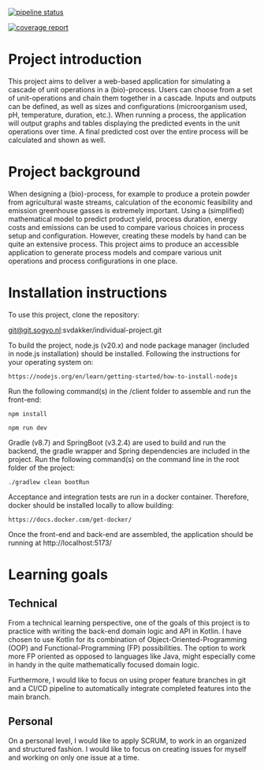 [![pipeline status](https://git.sogyo.nl/svdakker/individual-project/badges/main/pipeline.svg)](https://git.sogyo.nl/svdakker/individual-project/-/commits/main)

[![coverage report](https://git.sogyo.nl/svdakker/individual-project/badges/main/coverage.svg)](https://git.sogyo.nl/svdakker/individual-project/-/commits/main)

# Project introduction
This project aims to deliver a web-based application for simulating a cascade of unit operations in a (bio)-process. Users can choose from a set of unit-operations and chain them together in a cascade. Inputs and outputs can be defined, as well as sizes and configurations (microorganism used, pH, temperature, duration, etc.). When running a process, the application will output graphs and tables displaying the predicted events in the unit operations over time. A final predicted cost over the entire process will be calculated and shown as well.

# Project background
When designing a (bio)-process, for example to produce a protein powder from agricultural waste streams, calculation of the economic feasibility and emission greenhouse gasses is extremely important. Using a (simplified) mathematical model to predict product yield, process duration, energy costs and emissions can be used to compare various choices in process setup and configuration. However, creating these models by hand can be quite an extensive process. This project aims to produce an accessible application to generate process models and compare various unit operations and process configurations in one place.

# Installation instructions

To use this project, clone the repository:

git@git.sogyo.nl:svdakker/individual-project.git

To build the project, node.js (v20.x) and node package manager (included in node.js installation) should be installed. Following the instructions for your operating system on:

```
https://nodejs.org/en/learn/getting-started/how-to-install-nodejs
```

Run the following command(s) in the /client folder to assemble and run the front-end:

```
npm install
```

```
npm run dev
```

Gradle (v8.7) and SpringBoot (v3.2.4) are used to build and run the backend, the gradle wrapper and Spring dependencies are included in the project. Run the following command(s) on the command line in the root folder of the project:

```
./gradlew clean bootRun
```

Acceptance and integration tests are run in a docker container. Therefore, docker should be installed locally to allow building:

```
https://docs.docker.com/get-docker/
```

Once the front-end and back-end are assembled, the application should be running at http://localhost:5173/

# Learning goals

## Technical
From a technical learning perspective, one of the goals of this project is to practice with writing the back-end domain logic and API in Kotlin. I have chosen to use Kotlin for its combination of Object-Oriented-Programming (OOP) and Functional-Programming (FP) possibilities. The option to work more FP oriented as opposed to languages like Java, might especially come in handy in the quite mathematically focused domain logic.

Furthermore, I would like to focus on using proper feature branches in git and a CI/CD pipeline to automatically integrate completed features into the main branch.

## Personal
On a personal level, I would like to apply SCRUM, to work in an organized and structured fashion. I would like to focus on creating issues for myself and working on only one issue at a time.